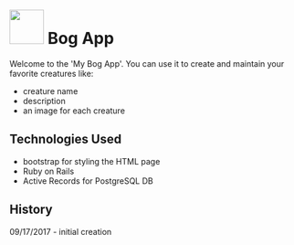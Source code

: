 # <img src="https://cloud.githubusercontent.com/assets/7833470/10423298/ea833a68-7079-11e5-84f8-0a925ab96893.png" width="60"> Bog App

Welcome to the 'My Bog App'. You can use it to create and maintain your favorite creatures like:
* creature name
* description
* an image for each creature

## Technologies Used
* bootstrap for styling the HTML page
* Ruby on Rails
* Active Records for PostgreSQL DB

## History
09/17/2017 - initial creation
